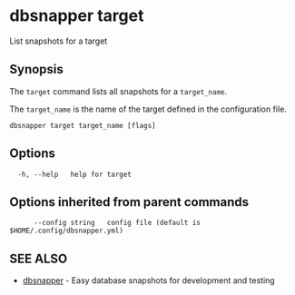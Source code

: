 # dbsnapper target

List snapshots for a target

## Synopsis

 The `target` command lists all snapshots for a `target_name`.

The `target_name` is the name of the target defined in the configuration file.


```
dbsnapper target target_name [flags]
```

## Options

```
  -h, --help   help for target
```

## Options inherited from parent commands

```
      --config string   config file (default is $HOME/.config/dbsnapper.yml)
```

## SEE ALSO

* [dbsnapper](/cmd/dbsnapper/)	 - Easy database snapshots for development and testing

